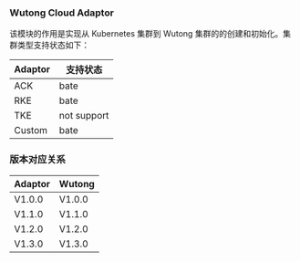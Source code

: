 ### Wutong Cloud Adaptor

该模块的作用是实现从 Kubernetes 集群到 Wutong 集群的的创建和初始化。集群类型支持状态如下：

| Adaptor | 支持状态    |
| ------- | ----------- |
| ACK     | bate        |
| RKE     | bate        |
| TKE     | not support |
| Custom  | bate        |

### 版本对应关系

| Adaptor   | Wutong     |
| --------- | ---------- |
| V1.0.0    | V1.0.0     |
| V1.1.0    | V1.1.0     |
| V1.2.0    | V1.2.0     |
| V1.3.0    | V1.3.0     |
